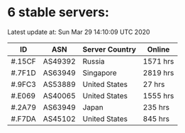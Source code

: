 # 6 stable servers:

Latest update at: Sun Mar 29 14:10:09 UTC 2020

| ID | ASN | Server Country | Online |
| -- | --- | -------------- | ------ |
| #.15CF | AS49392 | Russia | 1571 hrs |
| #.7F1D | AS63949 | Singapore | 2819 hrs |
| #.9FC3 | AS53889 | United States | 27 hrs |
| #.E069 | AS40065 | United States | 1555 hrs |
| #.2A79 | AS63949 | Japan | 235 hrs |
| #.F7DA | AS45102 | United States | 845 hrs |

